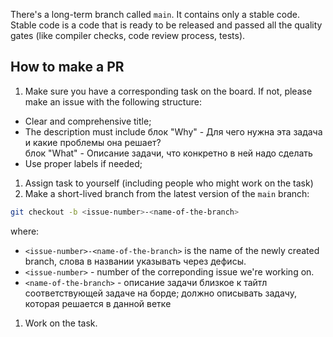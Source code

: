 There's a long-term branch called `main`. It contains only a stable code. Stable code is a code that is ready to be released and passed all the quality gates (like compiler checks, code review process, tests).

## How to make a PR

1. Make sure you have a corresponding task on the board. If not, please make an issue with the following structure:
  - Clear and comprehensive title;
  - The description must include
	 блок "Why" -  Для чего нужна эта задача и какие проблемы она решает?  
	 блок "What" - Описание задачи, что конкретно в ней надо сделать
  - Use proper labels if needed;
1. Assign task to yourself (including people who might work on the task)
1. Make a short-lived branch from the latest version of the `main` branch:
```bash
git checkout -b <issue-number>-<name-of-the-branch>
```
where:
- `<issue-number>-<name-of-the-branch>` is the name of the newly created branch, слова в названии указывать через дефисы.
- `<issue-number>` - number of the correponding issue we're working on.
- `<name-of-the-branch>` - описание задачи близкое к тайтл соответствующей задаче на борде; должно описывать задачу, которая решается в данной ветке
1. Work on the task.
